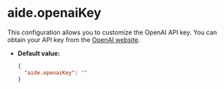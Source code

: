 # aide.openaiKey

This configuration allows you to customize the OpenAI API key. You can obtain your API key from the [OpenAI website](https://platform.openai.com).

- **Default value:**

  ```json
  {
    "aide.openaiKey": ""
  }
  ```
